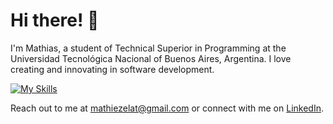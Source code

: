 # Hi there! 👋

I'm Mathias, a student of Technical Superior in Programming at the Universidad Tecnológica Nacional of Buenos Aires, Argentina. I love creating and innovating in software development. 

[![My Skills](https://skillicons.dev/icons?i=js,typescript,java,python,cpp,c,react,vue,angular,html,css,nodejs,express,nestjs,git,github,graphql,mysql,postgres,sqlite,mongodb,vscode,vite)](https://skillicons.dev)

Reach out to me at <a href="mailto:mathiezelat@gmail.com">mathiezelat@gmail.com</a> or connect with me on <a href="https://linkedin.com/in/mathxlat" target="_blank" rel="noopener noreferrer">LinkedIn</a>.
